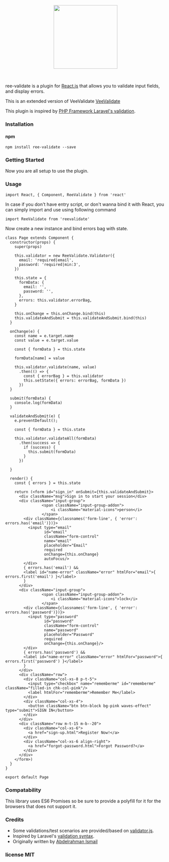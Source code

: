 <p align="center">
  <a href="https://github.com/moeen-basra/ree-validate.git" target="_blank">
    <img width="200" src="http://www.unixstickers.com/image/data/stickers/react/badge/React-JS.sh.png">
  </a>
</p>

<br>

ree-validate is a plugin for [React.js](https://facebook.github.io/react/) that allows you to validate input fields, and display errors.

This is an extended version of VeeValidate [VeeValidate](http://vee-validate.logaretm.com/)

This plugin is inspired by [PHP Framework Laravel's validation](https://laravel.com/).

### Installation

#### npm

```
npm install ree-validate --save
```

### Getting Started

Now you are all setup to use the plugin.

### Usage

```
import React, { Component, ReeValidate } from 'react'

```

In case if you don't have entry script, or don't wanna bind it with React, you can simply import and use using following command

```
import ReeValidate from 'reevalidate'
```

Now create a new instance and bind errors bag with state.

```
class Page extends Component {
  constructor(props) {
    super(props)
    
    this.validator = new ReeValidate.Validator({
      email: 'required|email',
      password: 'required|min:3',
    })
    
    this.state = {
      formData: {
        email: '',
        password: '',
      },
      errors: this.validator.errorBag,
    }
    
    this.onChange = this.onChange.bind(this)
    this.validateAndSubmit = this.validateAndSubmit.bind(this)
  }
  
  onChange(e) {
    const name = e.target.name
    const value = e.target.value
    
    const { formData } = this.state
    
    formData[name] = value
    
    this.validator.validate(name, value)
      .then(() => {
        const { errorBag } = this.validator
        this.setState({ errors: errorBag, formData })
      })
  }
  
  submit(formData) {
    console.log(formData)
  }
  
  validateAndSubmit(e) {
    e.preventDefault();
    
    const { formData } = this.state
    
    this.validator.validateAll(formData)
      .then(success => {
        if (success) {
          this.submit(formData)
        }
      })
    
  }
  
  render() {
    const { errors } = this.state
    
    return (<form id="sign_in" onSubmit={this.validateAndSubmit}>
      <div className="msg">Sign in to start your session</div>
      <div className="input-group">
                <span className="input-group-addon">
                    <i className="material-icons">person</i>
                </span>
        <div className={classnames('form-line', { 'error':  errors.has('email')})}>
          <input type="email"
                 id="email"
                 className="form-control"
                 name="email"
                 placeholder="Email"
                 required
                 onChange={this.onChange}
                 autoFocus/>
        </div>
        { errors.has('email') &&
        <label id="name-error" className="error" htmlFor="email">{ errors.first('email') }</label>
        }
      </div>
      <div className="input-group">
                <span className="input-group-addon">
                    <i className="material-icons">lock</i>
                </span>
        <div className={classnames('form-line', { 'error':  errors.has('password')})}>
          <input type="password"
                 id="password"
                 className="form-control"
                 name="password"
                 placeholder="Password"
                 required
                 onChange={this.onChange}/>
        </div>
        { errors.has('password') &&
        <label id="name-error" className="error" htmlFor="password">{ errors.first('password') }</label>
        }
      </div>
      <div className="row">
        <div className="col-xs-8 p-t-5">
          <input type="checkbox" name="rememberme" id="rememberme" className="filled-in chk-col-pink"/>
          <label htmlFor="rememberme">Remember Me</label>
        </div>
        <div className="col-xs-4">
          <button className="btn btn-block bg-pink waves-effect" type="submit">SIGN IN</button>
        </div>
      </div>
      <div className="row m-t-15 m-b--20">
        <div className="col-xs-6">
          <a href="sign-up.html">Register Now!</a>
        </div>
        <div className="col-xs-6 align-right">
          <a href="forgot-password.html">Forgot Password?</a>
        </div>
      </div>
    </form>)
  }
}

export default Page

```

### Compatability

This library uses ES6 Promises so be sure to provide a polyfill for it for the browsers that does not support it.

### Credits
- Some validations/test scenarios are provided/based on [validator.js](https://github.com/chriso/validator.js).
- Inspired by Laravel's [validation syntax](https://laravel.com/docs/5.4/validation).
- Originally written by [Abdelrahman Ismail](https://github.com/Abdelrahman3D)

### license MIT
